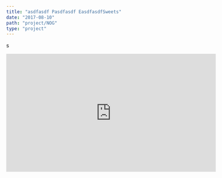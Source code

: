 ```yaml
---
title: "asdfasdf Pasdfasdf EasdfasdfSweets"
date: "2017-08-10"
path: "project/NOG"
type: "project"
---
```


s

<iframe width="560" height="315" src="https://www.youtube.com/embed/4n0xNbfJLR8" frameborder="0" allowfullscreen></iframe>
